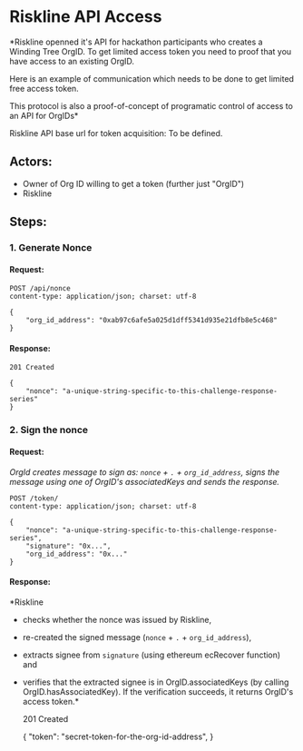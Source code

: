 # Riskline API Access

*Riskline openned it's API for hackathon participants who creates a Winding
Tree OrgID. To get limited access token you need to proof that you have access
to an existing OrgID.

Here is an example of communication which needs to be done to get limited free
access token.

This protocol is also a proof-of-concept of programatic control of access to an
API for OrgIDs*


Riskline API base url for token acquisition: To be defined.

## Actors:

- Owner of Org ID willing to get a token (further just "OrgID")
- Riskline


## Steps:

### 1. Generate Nonce

#### Request:

    POST /api/nonce
    content-type: application/json; charset: utf-8

    {
        "org_id_address": "0xab97c6afe5a025d1dff5341d935e21dfb8e5c468"
    }


#### Response:

    201 Created

    {
        "nonce": "a-unique-string-specific-to-this-challenge-response-series"
    }

### 2. Sign the nonce

#### Request:
*OrgId creates message to sign as: `nonce` + `.` + `org_id_address`, signs the
message using one of OrgID's associatedKeys and sends the response.*

    POST /token/
    content-type: application/json; charset: utf-8

    {
        "nonce": "a-unique-string-specific-to-this-challenge-response-series",
        "signature": "0x...",
        "org_id_address": "0x..."
    }

#### Response:
*Riskline
- checks whether the nonce was issued by Riskline,
- re-created the signed message (`nonce` + `.` + `org_id_address`),
- extracts signee from `signature` (using ethereum ecRecover function) and
- verifies that the extracted signee is in OrgID.associatedKeys (by calling
OrgID.hasAssociatedKey).
If the verification succeeds, it returns OrgID's access token.*

    201 Created

    {
        "token": "secret-token-for-the-org-id-address",
    }
    

